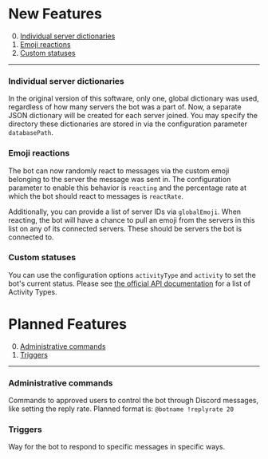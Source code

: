 # New Features

0. [Individual server dictionaries](#indv-dicts)
1. [Emoji reactions](#emoji-reacts)
2. [Custom statuses](#custom-status)

---

<a name="indv-dicts"></a>

### Individual server dictionaries

In the original version of this software, only one, global dictionary was used, regardless of how many servers the bot was a part of. Now, a separate JSON dictionary will be created for each server joined. You may specify the directory these dictionaries are stored in via the configuration parameter `databasePath`.

<a name="emoji-reacts"></a>

### Emoji reactions

The bot can now randomly react to messages via the custom emoji belonging to the server the message was sent in. The configuration parameter to enable this behavior is `reacting` and the percentage rate at which the bot should react to messages is `reactRate`.

Additionally, you can provide a list of server IDs via `globalEmoji`. When reacting, the bot will have a chance to pull an emoji from the servers in this list on any of its connected servers. These should be servers the bot is connected to.

<a name="custom-status"></a>

### Custom statuses

You can use the configuration options `activityType` and `activity` to set the bot's current status. Please see <a href="https://discord.js.org/#/docs/main/stable/typedef/ActivityType">the official API documentation</a> for a list of Activity Types.

# Planned Features

0. [Administrative commands](#admin-commands)
1. [Triggers](#triggers)

---

<a name="admin-commands"></a>

### Administrative commands

Commands to approved users to control the bot through Discord messages, like setting the reply rate. Planned format is: `@botname !replyrate 20`

<a name="triggers"></a>

### Triggers

Way for the bot to respond to specific messages in specific ways.